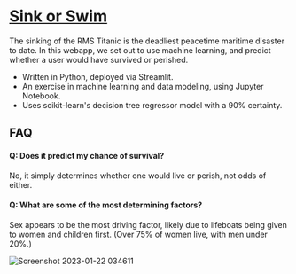 # [Sink or Swim](https://sink-or-swim.streamlit.app/)

The sinking of the RMS Titanic is the deadliest peacetime maritime disaster to date. In this webapp, we set out to use machine learning, and predict whether a user would have survived or perished.

* Written in Python, deployed via Streamlit.
* An exercise in machine learning and data modeling, using Jupyter Notebook.
* Uses scikit-learn's decision tree regressor model with a 90% certainty.


## FAQ

#### Q: Does it predict my chance of survival?

No, it simply determines whether one would live or perish, not odds of either.

#### Q: What are some of the most determining factors?

Sex appears to be the most driving factor, likely due to lifeboats being given to women and children first. (Over 75% of women live, with men under 20%.)

![Screenshot 2023-01-22 034611](https://user-images.githubusercontent.com/47122570/213909997-7c79687b-8de3-4680-91e7-ba2c9adec909.png)
